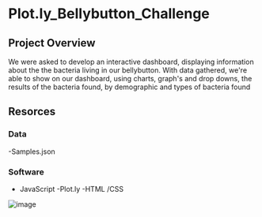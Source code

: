 # Plot.ly_Bellybutton_Challenge
## Project Overview
  We were asked to develop an interactive dashboard, displaying information about the the bacteria living in our bellybutton.  With data gathered, we're able to show on our dashboard, using charts, graph's and drop downs, the results of the bacteria found, by demographic and types of bacteria found

## Resorces
### Data
 -Samples.json

### Software
 - JavaScript
 -Plot.ly
 -HTML /CSS

















![image](https://user-images.githubusercontent.com/94253815/154820260-7c831ae5-e0ee-4b64-aba9-8c3d6d7663d9.png)
